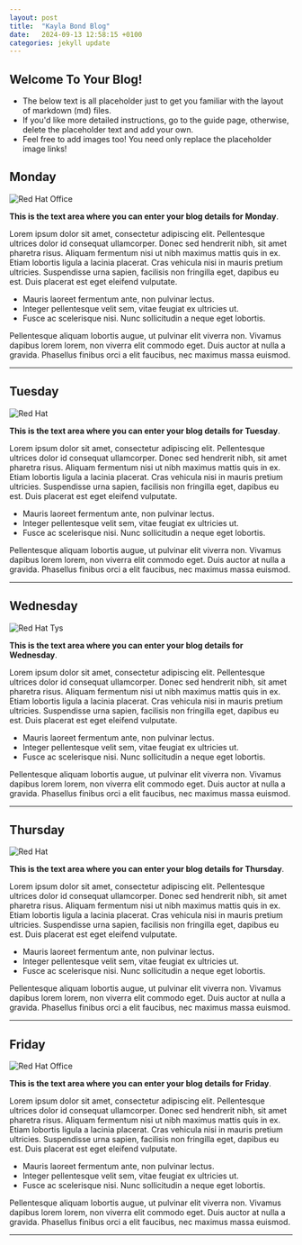 ```yaml
---
layout: post
title:  "Kayla Bond Blog"
date:   2024-09-13 12:58:15 +0100
categories: jekyll update
---
```


## Welcome To Your Blog!

* The below text is all placeholder just to get you familiar with the layout of markdown (md) files.
* If you'd like more detailed instructions, go to the guide page, otherwise, delete the placeholder text and add your own.
* Feel free to add images too! You need only replace the placeholder image links!


## Monday
![Red Hat Office](https://ctsgroup.ie/images/made/images/uploads/clients/IMG_0606_960_550_s_c1.JPG "Red Hat Waterford")

**This is the text area where you can enter your blog details for Monday**.

Lorem ipsum dolor sit amet, consectetur adipiscing elit. Pellentesque ultrices dolor id consequat ullamcorper. Donec sed hendrerit nibh, sit amet pharetra risus. Aliquam fermentum nisi ut nibh maximus mattis quis in ex. Etiam lobortis ligula a lacinia placerat. Cras vehicula nisi in mauris pretium ultricies. Suspendisse urna sapien, facilisis non fringilla eget, dapibus eu est. Duis placerat est eget eleifend vulputate. 

* Mauris laoreet fermentum ante, non pulvinar lectus. 
* Integer pellentesque velit sem, vitae feugiat ex ultricies ut. 
* Fusce ac scelerisque nisi. Nunc sollicitudin a neque eget lobortis. 

Pellentesque aliquam lobortis augue, ut pulvinar elit viverra non. Vivamus dapibus lorem lorem, non viverra elit commodo eget. Duis auctor at nulla a gravida. Phasellus finibus orci a elit faucibus, nec maximus massa euismod.


---
## Tuesday
![Red Hat](https://media.licdn.com/dms/image/sync/v2/D4E27AQG0k7J11PhVrA/articleshare-shrink_800/articleshare-shrink_800/0/1715854575117?e=2147483647&v=beta&t=p90eVR4DoE3f_dLfR9lHtLAVEG56CL9iItgiYbWf0yU "Red Hat Waterford")

**This is the text area where you can enter your blog details for Tuesday**.

Lorem ipsum dolor sit amet, consectetur adipiscing elit. Pellentesque ultrices dolor id consequat ullamcorper. Donec sed hendrerit nibh, sit amet pharetra risus. Aliquam fermentum nisi ut nibh maximus mattis quis in ex. Etiam lobortis ligula a lacinia placerat. Cras vehicula nisi in mauris pretium ultricies. Suspendisse urna sapien, facilisis non fringilla eget, dapibus eu est. Duis placerat est eget eleifend vulputate. 

* Mauris laoreet fermentum ante, non pulvinar lectus. 
* Integer pellentesque velit sem, vitae feugiat ex ultricies ut. 
* Fusce ac scelerisque nisi. Nunc sollicitudin a neque eget lobortis. 

Pellentesque aliquam lobortis augue, ut pulvinar elit viverra non. Vivamus dapibus lorem lorem, non viverra elit commodo eget. Duis auctor at nulla a gravida. Phasellus finibus orci a elit faucibus, nec maximus massa euismod.


---
## Wednesday
![Red Hat Tys](https://media.licdn.com/dms/image/D4E12AQGU2MRA1t_flw/article-cover_image-shrink_720_1280/0/1669889882460?e=2147483647&v=beta&t=2iisPY76v14iDs2r6ruxcI0rKQ5a51bWC5Ted8bh6Fc "Red Hat TYs")

**This is the text area where you can enter your blog details for Wednesday**.

Lorem ipsum dolor sit amet, consectetur adipiscing elit. Pellentesque ultrices dolor id consequat ullamcorper. Donec sed hendrerit nibh, sit amet pharetra risus. Aliquam fermentum nisi ut nibh maximus mattis quis in ex. Etiam lobortis ligula a lacinia placerat. Cras vehicula nisi in mauris pretium ultricies. Suspendisse urna sapien, facilisis non fringilla eget, dapibus eu est. Duis placerat est eget eleifend vulputate. 

* Mauris laoreet fermentum ante, non pulvinar lectus. 
* Integer pellentesque velit sem, vitae feugiat ex ultricies ut. 
* Fusce ac scelerisque nisi. Nunc sollicitudin a neque eget lobortis. 

Pellentesque aliquam lobortis augue, ut pulvinar elit viverra non. Vivamus dapibus lorem lorem, non viverra elit commodo eget. Duis auctor at nulla a gravida. Phasellus finibus orci a elit faucibus, nec maximus massa euismod.


---
## Thursday
![Red Hat](https://miro.medium.com/v2/resize:fit:1400/0*7VyEZgzwUhQMeBqb "Code")

**This is the text area where you can enter your blog details for Thursday**.

Lorem ipsum dolor sit amet, consectetur adipiscing elit. Pellentesque ultrices dolor id consequat ullamcorper. Donec sed hendrerit nibh, sit amet pharetra risus. Aliquam fermentum nisi ut nibh maximus mattis quis in ex. Etiam lobortis ligula a lacinia placerat. Cras vehicula nisi in mauris pretium ultricies. Suspendisse urna sapien, facilisis non fringilla eget, dapibus eu est. Duis placerat est eget eleifend vulputate. 

* Mauris laoreet fermentum ante, non pulvinar lectus. 
* Integer pellentesque velit sem, vitae feugiat ex ultricies ut. 
* Fusce ac scelerisque nisi. Nunc sollicitudin a neque eget lobortis. 

Pellentesque aliquam lobortis augue, ut pulvinar elit viverra non. Vivamus dapibus lorem lorem, non viverra elit commodo eget. Duis auctor at nulla a gravida. Phasellus finibus orci a elit faucibus, nec maximus massa euismod.

---
## Friday
![Red Hat Office](https://github.blog/wp-content/uploads/2023/10/Collaboration-DarkMode-2.png?resize=1200%2C630 "Github")

**This is the text area where you can enter your blog details for Friday**.

Lorem ipsum dolor sit amet, consectetur adipiscing elit. Pellentesque ultrices dolor id consequat ullamcorper. Donec sed hendrerit nibh, sit amet pharetra risus. Aliquam fermentum nisi ut nibh maximus mattis quis in ex. Etiam lobortis ligula a lacinia placerat. Cras vehicula nisi in mauris pretium ultricies. Suspendisse urna sapien, facilisis non fringilla eget, dapibus eu est. Duis placerat est eget eleifend vulputate. 

* Mauris laoreet fermentum ante, non pulvinar lectus. 
* Integer pellentesque velit sem, vitae feugiat ex ultricies ut. 
* Fusce ac scelerisque nisi. Nunc sollicitudin a neque eget lobortis. 

Pellentesque aliquam lobortis augue, ut pulvinar elit viverra non. Vivamus dapibus lorem lorem, non viverra elit commodo eget. Duis auctor at nulla a gravida. Phasellus finibus orci a elit faucibus, nec maximus massa euismod.

---

